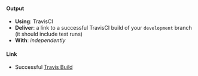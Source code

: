 #### Output
- **Using**: TravisCI
- **Deliver**: a link to a successful TravisCI build of your `development` branch (it should include test runs)
- **With**: *independently*

#### Link
- Successful [Travis Build](https://travis-ci.org/andela-angene/inverted-index)